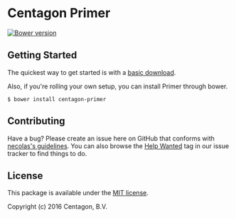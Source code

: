 # Centagon Primer

[![Bower version](https://badge.fury.io/bo/centagon-primer.svg)](https://badge.fury.io/bo/centagon-primer)

## Getting Started

The quickest way to get started is with a [basic download](https://github.com/centagon/primer/archive/master.zip).

Also, if you're rolling your own setup, you can install Primer through bower.

```
$ bower install centagon-primer
```

## Contributing

Have a bug? Please create an issue here on GitHub that conforms with [necolas's guidelines](https://github.com/necolas/issue-guidelines). You can also browse the [Help Wanted](https://github.com/centagon/primer/labels/help%20wanted) tag in our issue tracker to find things to do.

## License

This package is available under the [MIT license](https://github.com/centagon/primer/blob/master/LICENSE).

Copyright (c) 2016 Centagon, B.V.